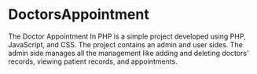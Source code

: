 # DoctorsAppointment
The Doctor Appointment In PHP is a simple project developed using PHP, JavaScript, and CSS. The project contains an admin and user sides. The admin side manages all the management like adding and deleting doctors’ records, viewing patient records, and appointments.
